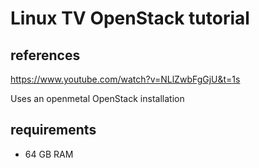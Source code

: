 # Linux TV OpenStack tutorial

## references

<https://www.youtube.com/watch?v=NLlZwbFgGjU&t=1s>

Uses an openmetal OpenStack installation

## requirements

- 64 GB RAM
